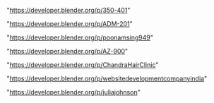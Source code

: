 "https://developer.blender.org/p/350-401"

"https://developer.blender.org/p/ADM-201"

"https://developer.blender.org/p/poonamsing949"

"https://developer.blender.org/p/AZ-900"

"https://developer.blender.org/p/ChandraHairClinic"

"https://developer.blender.org/p/websitedevelopmentcompanyindia"

"https://developer.blender.org/p/juliajohnson"

